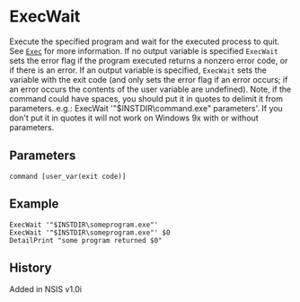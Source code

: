 # ExecWait

Execute the specified program and wait for the executed process to quit. See [`Exec`][1] for more information. If no output variable is specified `ExecWait` sets the error flag if the program executed returns a nonzero error code, or if there is an error. If an output variable is specified, `ExecWait` sets the variable with the exit code (and only sets the error flag if an error occurs; if an error occurs the contents of the user variable are undefined). Note, if the command could have spaces, you should put it in quotes to delimit it from parameters. e.g.: ExecWait '"$INSTDIR\command.exe" parameters'. If you don't put it in quotes it will not work on Windows 9x with or without parameters.

## Parameters

    command [user_var(exit code)]

## Example

	ExecWait '"$INSTDIR\someprogram.exe"'
	ExecWait '"$INSTDIR\someprogram.exe"' $0
	DetailPrint "some program returned $0"

## History

Added in NSIS v1.0i

[1]: Exec.md